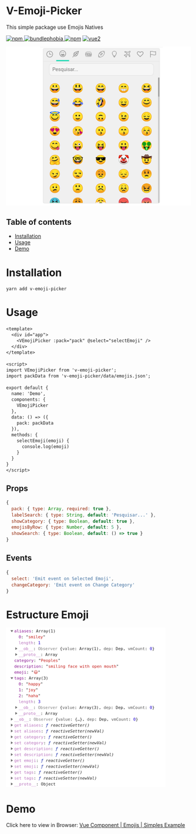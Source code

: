 # V-Emoji-Picker
This simple package use Emojis Natives

[![npm](https://img.shields.io/npm/v/v-emoji-picker.svg)
![bundlephobia](https://img.shields.io/bundlephobia/minzip/v-emoji-picker.svg?style=flat)
![npm](https://img.shields.io/npm/dm/v-emoji-picker.svg)](https://www.npmjs.com/package/v-emoji-picker)
[![vue2](https://img.shields.io/badge/vue-2.x-brightgreen.svg)](https://vuejs.org/)

![example: Android](.demo.png)

## Table of contents
- [Installation](#installation)
- [Usage](#usage)
- [Demo](#demo)

# Installation
```bash
yarn add v-emoji-picker
```
# Usage
```vue
<template>
  <div id="app">
    <VEmojiPicker :pack="pack" @select="selectEmoji" />
  </div>
</template>

<script>
import VEmojiPicker from 'v-emoji-picker';
import packData from 'v-emoji-picker/data/emojis.json';

export default {
  name: 'Demo',
  components: {
    VEmojiPicker
  },
  data: () => ({
    pack: packData
  }),
  methods: {
    selectEmoji(emoji) {
      console.log(emoji)
    }
  }
}
</script>

```

## Props
```js
{
  pack: { type: Array, required: true },
  labelSearch: { type: String, default: 'Pesquisar...' },
  showCategory: { type: Boolean, default: true },
  emojisByRow: { type: Number, default: 5 },
  showSearch: { type: Boolean, default: () => true }
}
```

## Events
```js
{
  select: 'Emit event on Selected Emoji',
  changeCategory: 'Emit event on Change Category'
}
```

# Estructure Emoji
![](.emoji.png)

# Demo
Click here to view in Browser:
[Vue Component | Emojis | Simples Example](https://codesandbox.io/s/0m9x7ooo8v)
